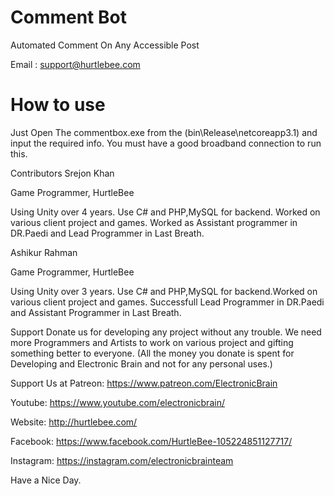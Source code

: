 <h1>Comment Bot</h1>

Automated Comment On Any Accessible Post

Email : support@hurtlebee.com

<h1>How to use</h1>
Just Open The commentbox.exe from the (bin\Release\netcoreapp3.1) and input the required info.
You must have a good broadband connection to run this.

Contributors
Srejon Khan

Game Programmer, HurtleBee

Using Unity over 4 years. Use C# and PHP,MySQL for backend. Worked on various client project and games. Worked as Assistant programmer in DR.Paedi and Lead Programmer in Last Breath.

Ashikur Rahman

Game Programmer, HurtleBee

Using Unity over 3 years. Use C# and PHP,MySQL for backend.Worked on various client project and games. Successfull Lead Programmer in DR.Paedi and Assistant Programmer in Last Breath.

Support
Donate us for developing any project without any trouble. We need more Programmers and Artists to work on various project and gifting something better to everyone. (All the money you donate is spent for Developing and Electronic Brain and not for any personal uses.)

Support Us at Patreon: https://www.patreon.com/ElectronicBrain

Youtube: https://www.youtube.com/electronicbrain/

Website: http://hurtlebee.com/

Facebook: https://www.facebook.com/HurtleBee-105224851127717/

Instagram: https://instagram.com/electronicbrainteam

Have a Nice Day.
